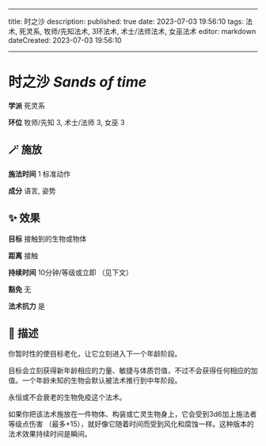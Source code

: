 
---
title: 时之沙
description: 
published: true
date: 2023-07-03 19:56:10
tags: 法术, 死灵系, 牧师/先知法术, 3环法术, 术士/法师法术, 女巫法术
editor: markdown
dateCreated: 2023-07-03 19:56:10

---

# **时之沙** *Sands of time*

**学派** 死灵系 

**环位** 牧师/先知 3, 术士/法师 3, 女巫 3

## 🪄 施放

**施法时间** 1 标准动作

**成分** 语言, 姿势

## ✨ 效果 

**目标** 接触到的生物或物体 

**距离** 接触  

**持续时间** 10分钟/等级或立即 （见下文） 

**豁免** 无

**法术抗力** 是

## 📖 描述

你暂时性的使目标老化，让它立刻进入下一个年龄阶段。

目标会立刻获得新年龄相应的力量、敏捷与体质罚值，不过不会获得任何相应的加值。一个年龄未知的生物会默认被法术推行到中年阶段。

永恒或不会衰老的生物免疫这个法术。

如果你把该法术施放在一件物体、构装或亡灵生物身上，它会受到3d6加上施法者等级点伤害 （最多+15），就好像它随着时间而受到风化和腐蚀一样。这种版本的法术效果持续时间是瞬间。
    